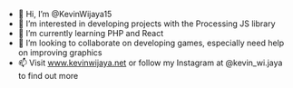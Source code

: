 - 👋 Hi, I’m @KevinWijaya15
- 👀 I’m interested in developing projects with the Processing JS library
- 🌱 I’m currently learning PHP and React
- 💞️ I’m looking to collaborate on developing games, especially need help on improving graphics
- 📫 Visit www.kevinwijaya.net or follow my Instagram at @kevin_wi.jaya to find out more

<!---
KevinWijaya15/KevinWijaya15 is a ✨ special ✨ repository because its `README.md` (this file) appears on your GitHub profile.
You can click the Preview link to take a look at your changes.
--->
